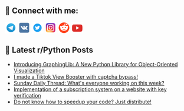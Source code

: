 ## 🔎 Connect with me:
[<img src="https://github.com/bullbesh/bullbesh/blob/main/images/Telegram.png" width="32" height="32" />](https://t.me/bullbesh)
[<img src="https://github.com/bullbesh/bullbesh/blob/main/images/VK.png" width="32" height="32" />](https://vk.com/bullbesh)
[<img src="https://github.com/bullbesh/bullbesh/blob/main/images/Twitter.png" width="32" height="32" />](https://twitter.com/bullbesh1)
[<img src="https://github.com/bullbesh/bullbesh/blob/main/images/Instagram.png" width="32" height="32" />](https://www.instagram.com/bullbesh)
[<img src="https://github.com/bullbesh/bullbesh/blob/main/images/Reddit.png" width="32" height="32" />](https://www.reddit.com/user/bullbesh)
[<img src="https://github.com/bullbesh/bullbesh/blob/main/images/YouTube.png" width="32" height="32" />](https://www.youtube.com/channel/UCtfjRs6uzgq5mfm8S06WTcg)

## 📕 Latest r/Python Posts
<!-- BLOG-POST-LIST:START -->
- [Introducing GraphingLib: A New Python Library for Object-Oriented Visualization](https://www.reddit.com/r/Python/comments/1dx4h1b/introducing_graphinglib_a_new_python_library_for/)
- [I made a Tiktok View Booster with captcha bypass!](https://www.reddit.com/r/Python/comments/1dx46ip/i_made_a_tiktok_view_booster_with_captcha_bypass/)
- [Sunday Daily Thread: What&#39;s everyone working on this week?](https://www.reddit.com/r/Python/comments/1dx3ae2/sunday_daily_thread_whats_everyone_working_on/)
- [Implementation of a subscription system on a website with key verification](https://www.reddit.com/r/Python/comments/1dx1lce/implementation_of_a_subscription_system_on_a/)
- [Do not know how to speedup your code? Just distribute!](https://www.reddit.com/r/Python/comments/1dwzx4j/do_not_know_how_to_speedup_your_code_just/)
<!-- BLOG-POST-LIST:END -->
